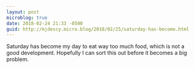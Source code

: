 ```yaml
---
layout: post
microblog: true
date: 2018-02-24 21:33 -0500
guid: http://mjdescy.micro.blog/2018/02/25/saturday-has-become.html
---
```

Saturday has become my day to eat way too much food, which is not a good development. Hopefully I can sort this out before it becomes a big problem.
